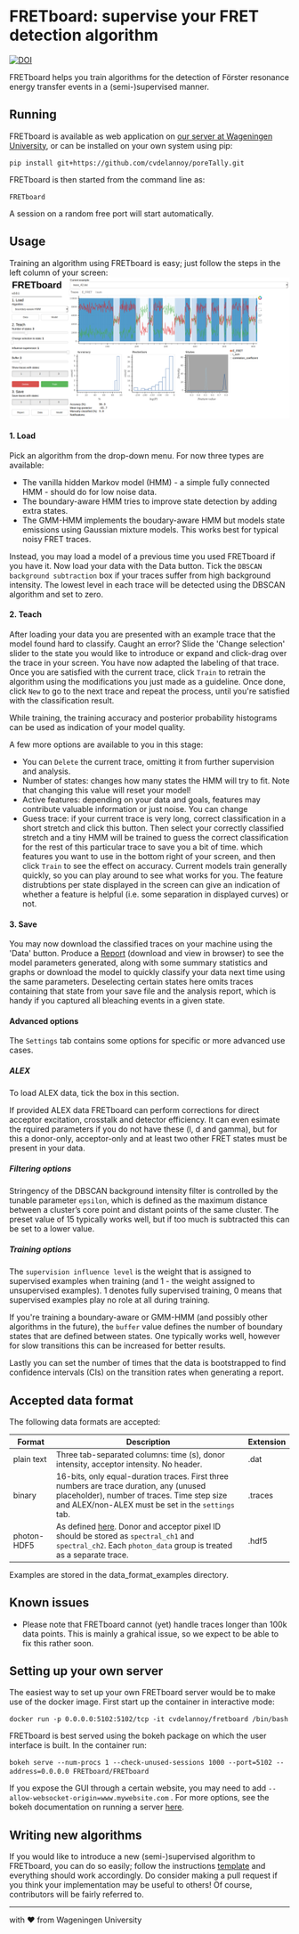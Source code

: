 # FRETboard: supervise your FRET detection algorithm

[![DOI](https://zenodo.org/badge/213605221.svg)](https://zenodo.org/badge/latestdoi/213605221)

FRETboard helps you train algorithms for the detection of Förster resonance energy transfer events in a 
(semi-)supervised manner.

## Running
FRETboard is available as web application on [our server at Wageningen University](https://www.bioinformatics.nl/FRETboard/), or can be installed on your own 
system using pip:

```
pip install git+https://github.com/cvdelannoy/poreTally.git
```
FRETboard is then started from the command line as:

```
FRETboard 
```
A session on a random free port will start automatically.

## Usage
Training an algorithm using FRETboard is easy; just follow the steps in the left column of your screen:
![GUI example](FRETboard_example_screen.png)

#### 1. Load
Pick an algorithm from the drop-down menu. For now three types are available:
- The vanilla hidden Markov model (HMM) - a simple fully connected HMM - should do for low noise data.
- The boundary-aware HMM tries to improve state detection by adding extra states.
- The GMM-HMM implements the boudary-aware HMM but models state emissions using Gaussian mixture models. This
works best for typical noisy FRET traces.

Instead, you may load a model of a previous time you used FRETboard if you have it. Now load your data with the Data button.
Tick the `DBSCAN background subtraction` box if your traces suffer from high background intensity. The lowest level in each
trace will be detected using the DBSCAN algorithm and set to zero.

#### 2. Teach
After loading your data you are presented with an example trace that the model found hard to classify. Caught an error? Slide the 'Change selection' 
slider to the state you would like to introduce or expand and click-drag over the trace in your screen. You have now 
adapted the labeling of that trace. Once you are satisfied with the current trace, click `Train` to retrain 
the algorithm using the modifications you just made as a guideline. Once done, click `New` to go to the next trace 
and repeat the process, until you're satisfied with the classification result. 

While training, the training accuracy and posterior probability histograms can be used as indication of your model quality.

A few more options are available to you in this stage:
- You can `Delete` the current trace, omitting it from further supervision and analysis.
- Number of states: changes how many states the HMM will try to fit. Note that changing this value will reset your model!
- Active features: depending on your data and goals, features may contribute valuable information or just noise. You can change
- Guess trace: if your current trace is very long, correct classification in a short stretch and click this button.
Then select your correctly classified stretch and a tiny HMM will be trained to guess the correct classification for the 
rest of this particular trace to save you a bit of time.
which features you want to use in the bottom right of your screen, and then click `Train` to see the effect on accuracy. Current models train
generally quickly, so you can play around to see what works for you. The feature distrubtions per state displayed in the screen can give
an indication of whether a feature is helpful (i.e. some separation in displayed curves) or not.
 
#### 3. Save
You may now download the classified traces on your machine using the 'Data' button. Produce a 
[Report](FRETboard_example_report.html) (download and view in browser) to see the
model parameters generated, along with some summary statistics and graphs or download the model to 
quickly classify your data next time using the same parameters. Deselecting certain states here omits traces containing
that state from your save file and the analysis report, which is handy if you captured all bleaching events in a given state.

#### Advanced options
The `Settings` tab contains some options for specific or more advanced use cases.

##### ALEX
To load ALEX data, tick the box in this section.

If provided ALEX data FRETboard can perform corrections for direct acceptor excitation, crosstalk and detector efficiency. It can
even esimate the rquired parameters if you do not have these (l, d and gamma), but for this a donor-only, acceptor-only and at least
two other FRET states must be present in your data. 

##### Filtering options
Stringency of the DBSCAN background intensity filter is controlled by the tunable parameter `epsilon`, 
which is defined as the maximum distance between a cluster’s core point and distant points of 
the same cluster. The preset value of 15 typically works well, but if too much is subtracted
this can be set to a lower value. 

##### Training options 
The `supervision influence level` is the weight that is assigned to supervised examples
when training (and 1 - the weight assigned to unsupervised examples). 1 denotes fully supervised training, 
0 means that  supervised examples play no role at all during training.

If you're training a boundary-aware or GMM-HMM (and possibly other algorithms in the future), 
the `buffer` value defines the number of boundary states that are defined between
states. One typically works well, however for slow transitions this can be increased
for better results.

Lastly you can set the number of times that the data is bootstrapped to find confidence 
intervals (CIs) on the transition rates when generating a report.

## Accepted data format
The following data formats are accepted:

| Format      | Description                                                                                                                                                                                   | Extension |
|-------------|-----------------------------------------------------------------------------------------------------------------------------------------------------------------------------------------------|-----------|
| plain text  | Three tab-separated columns: time (s), donor intensity, acceptor intensity.  No header.                                                                                                       | .dat      |
| binary      | 16-bits, only equal-duration traces. First three numbers are trace duration,  any (unused placeholder), number of traces. Time step size and ALEX/non-ALEX must be set in the `settings` tab. | .traces   |
| photon-HDF5 | As defined [here](https://photon-hdf5.readthedocs.io/). Donor and acceptor pixel ID should be stored as `spectral_ch1` and `spectral_ch2`. Each `photon_data` group is treated as a separate trace. | .hdf5     |

Examples are stored in the data_format_examples directory. 

## Known issues
- Please note that FRETboard cannot (yet) handle traces longer than 100k data points. This is mainly a 
grahical issue, so we expect to be able to fix this rather soon.

## Setting up your own server
The easiest way to set up your own FRETboard server would be to make use of the docker image. First start up the container in interactive mode:
```
docker run -p 0.0.0.0:5102:5102/tcp -it cvdelannoy/fretboard /bin/bash
```
FRETboard is best served using the bokeh package on which the user interface is built. In the container run:
```
bokeh serve --num-procs 1 --check-unused-sessions 1000 --port=5102 --address=0.0.0.0 FRETboard/FRETboard
```
If you expose the GUI through a certain website, you may need to add `--allow-websocket-origin=www.mywebsite.com` .
For more options, see the bokeh documentation on running a server [here](https://docs.bokeh.org/en/latest/docs/user_guide/server.html#deployment-scenarios). 

## Writing new algorithms
If you would like to introduce a new (semi-)supervised algorithm to FRETboard, you can do so easily; follow the 
instructions [template](model_template.py) and everything should work accordingly. Do consider making a pull request 
if you think your implementation may be useful to others! Of course, contributors will be fairly referred to. 

---
with &hearts; from Wageningen University